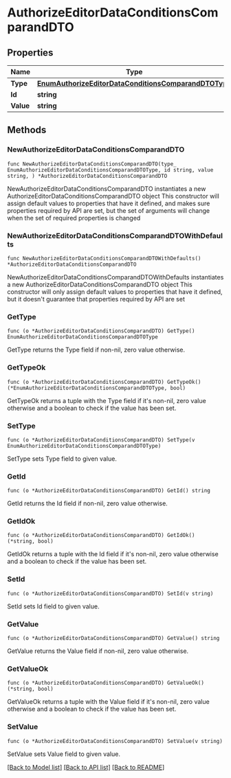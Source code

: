 # AuthorizeEditorDataConditionsComparandDTO

## Properties

Name | Type | Description | Notes
------------ | ------------- | ------------- | -------------
**Type** | [**EnumAuthorizeEditorDataConditionsComparandDTOType**](EnumAuthorizeEditorDataConditionsComparandDTOType.md) |  | 
**Id** | **string** |  | 
**Value** | **string** |  | 

## Methods

### NewAuthorizeEditorDataConditionsComparandDTO

`func NewAuthorizeEditorDataConditionsComparandDTO(type_ EnumAuthorizeEditorDataConditionsComparandDTOType, id string, value string, ) *AuthorizeEditorDataConditionsComparandDTO`

NewAuthorizeEditorDataConditionsComparandDTO instantiates a new AuthorizeEditorDataConditionsComparandDTO object
This constructor will assign default values to properties that have it defined,
and makes sure properties required by API are set, but the set of arguments
will change when the set of required properties is changed

### NewAuthorizeEditorDataConditionsComparandDTOWithDefaults

`func NewAuthorizeEditorDataConditionsComparandDTOWithDefaults() *AuthorizeEditorDataConditionsComparandDTO`

NewAuthorizeEditorDataConditionsComparandDTOWithDefaults instantiates a new AuthorizeEditorDataConditionsComparandDTO object
This constructor will only assign default values to properties that have it defined,
but it doesn't guarantee that properties required by API are set

### GetType

`func (o *AuthorizeEditorDataConditionsComparandDTO) GetType() EnumAuthorizeEditorDataConditionsComparandDTOType`

GetType returns the Type field if non-nil, zero value otherwise.

### GetTypeOk

`func (o *AuthorizeEditorDataConditionsComparandDTO) GetTypeOk() (*EnumAuthorizeEditorDataConditionsComparandDTOType, bool)`

GetTypeOk returns a tuple with the Type field if it's non-nil, zero value otherwise
and a boolean to check if the value has been set.

### SetType

`func (o *AuthorizeEditorDataConditionsComparandDTO) SetType(v EnumAuthorizeEditorDataConditionsComparandDTOType)`

SetType sets Type field to given value.


### GetId

`func (o *AuthorizeEditorDataConditionsComparandDTO) GetId() string`

GetId returns the Id field if non-nil, zero value otherwise.

### GetIdOk

`func (o *AuthorizeEditorDataConditionsComparandDTO) GetIdOk() (*string, bool)`

GetIdOk returns a tuple with the Id field if it's non-nil, zero value otherwise
and a boolean to check if the value has been set.

### SetId

`func (o *AuthorizeEditorDataConditionsComparandDTO) SetId(v string)`

SetId sets Id field to given value.


### GetValue

`func (o *AuthorizeEditorDataConditionsComparandDTO) GetValue() string`

GetValue returns the Value field if non-nil, zero value otherwise.

### GetValueOk

`func (o *AuthorizeEditorDataConditionsComparandDTO) GetValueOk() (*string, bool)`

GetValueOk returns a tuple with the Value field if it's non-nil, zero value otherwise
and a boolean to check if the value has been set.

### SetValue

`func (o *AuthorizeEditorDataConditionsComparandDTO) SetValue(v string)`

SetValue sets Value field to given value.



[[Back to Model list]](../README.md#documentation-for-models) [[Back to API list]](../README.md#documentation-for-api-endpoints) [[Back to README]](../README.md)


